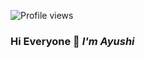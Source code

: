 ![Profile views](https://gpvc.arturio.dev/Ayushiraj9507)
### Hi Everyone 👋 ***I'm Ayushi***

<!--
**Ayushiraj9507/Ayushiraj9507** is a ✨ _special_ ✨ repository because its `README.md` (this file) appears on your GitHub profile.

Here are some ideas to get you started:

- 🔭 I’m currently working on web development...
- 🌱 I’m currently learning C++, HTML and CSS...
- 👯 I’m looking to collaborate on ...
- 🤔 I’m looking for help with ...
- 💬 Ask me about anything...
- 📫 How to reach me: ...
- 😄 Pronouns: she/her...
- ⚡ Fun fact: ...
-->

